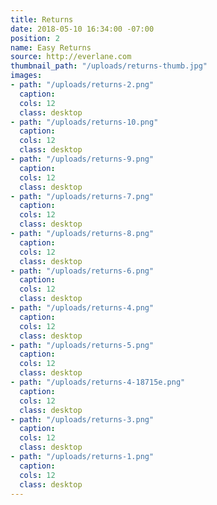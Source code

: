 ```yaml
---
title: Returns
date: 2018-05-10 16:34:00 -07:00
position: 2
name: Easy Returns
source: http://everlane.com
thumbnail_path: "/uploads/returns-thumb.jpg"
images:
- path: "/uploads/returns-2.png"
  caption: 
  cols: 12
  class: desktop
- path: "/uploads/returns-10.png"
  caption: 
  cols: 12
  class: desktop
- path: "/uploads/returns-9.png"
  caption: 
  cols: 12
  class: desktop
- path: "/uploads/returns-7.png"
  caption: 
  cols: 12
  class: desktop
- path: "/uploads/returns-8.png"
  caption: 
  cols: 12
  class: desktop
- path: "/uploads/returns-6.png"
  caption: 
  cols: 12
  class: desktop
- path: "/uploads/returns-4.png"
  caption: 
  cols: 12
  class: desktop
- path: "/uploads/returns-5.png"
  caption: 
  cols: 12
  class: desktop
- path: "/uploads/returns-4-18715e.png"
  caption: 
  cols: 12
  class: desktop
- path: "/uploads/returns-3.png"
  caption: 
  cols: 12
  class: desktop
- path: "/uploads/returns-1.png"
  caption: 
  cols: 12
  class: desktop
---
```


